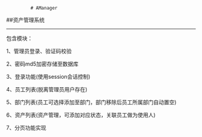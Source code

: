              # AManager

##资产管理系统

***
包含模块：

1、管理员登录、验证码校验

2、密码md5加密存储至数据库

3、登录功能(使用session会话控制)

4、员工列表(脱离管理员用户存在)

5、部门列表(员工可选择添加至部门，部门移除后员工所属部门自动置空)

6、资产列表(资产管理，可添加对应状态，关联员工做为使用人)

7、分页功能实现
